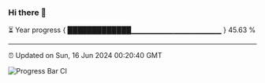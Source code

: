 ### Hi there 👋

⏳ Year progress { █████████████▁▁▁▁▁▁▁▁▁▁▁▁▁▁▁▁▁ } 45.63 %

---

⏰ Updated on Sun, 16 Jun 2024 00:20:40 GMT

![Progress Bar CI](https://github.com/liununu/liununu/workflows/Progress%20Bar%20CI/badge.svg)
